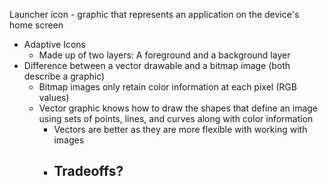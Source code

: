 Launcher icon - graphic that represents an application on the device's home screen
- Adaptive Icons
	- Made up of two layers: A foreground and a background layer
- Difference between a vector drawable and a bitmap image (both describe a graphic)
	- Bitmap images only retain color information at each pixel (RGB values) 
	- Vector graphic knows how to draw the shapes that define an image using sets of points, lines, and curves along with color information 
		- Vectors are better as they are more flexible with working with images 
		- Tradeoffs?
			- 